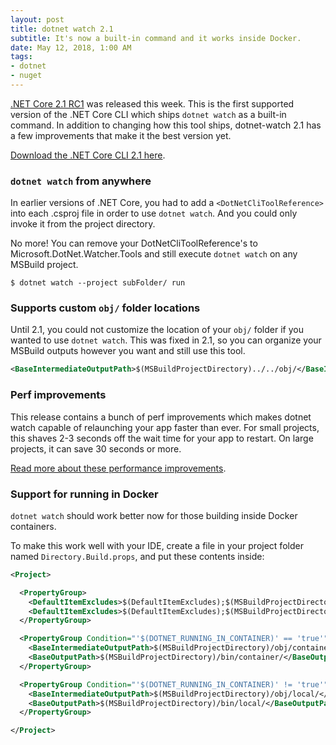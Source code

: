 ```yaml
---
layout: post
title: dotnet watch 2.1
subtitle: It's now a built-in command and it works inside Docker.
date: May 12, 2018, 1:00 AM
tags:
- dotnet
- nuget
---
```


[.NET Core 2.1 RC1](https://blogs.msdn.microsoft.com/dotnet/2018/05/07/announcing-net-core-2-1-rc-1/)
was released this week.
This is the first supported version of the .NET Core CLI which ships `dotnet watch` as a built-in command.
In addition to changing how this tool ships, dotnet-watch 2.1 has a few improvements that make it
the best version yet.

[Download the .NET Core CLI 2.1 here](https://aka.ms/DotNetCore21).

### `dotnet watch` from anywhere

In earlier versions of .NET Core, you had to add a `<DotNetCliToolReference>` into each .csproj file
in order to use `dotnet watch`. And you could only invoke it from the project directory.

No more! You can remove your DotNetCliToolReference's to Microsoft.DotNet.Watcher.Tools and still execute `dotnet watch` on any MSBuild project.

```
$ dotnet watch --project subFolder/ run
```

### Supports custom `obj/` folder locations

Until 2.1, you could not customize the location of your `obj/` folder if you wanted to use `dotnet watch`.
This was fixed in 2.1, so you can organize your MSBuild outputs however you want and still use this tool.

```xml
<BaseIntermediateOutputPath>$(MSBuildProjectDirectory)../../obj/</BaseIntermediateOutputPath>
```

### Perf improvements

This release contains a bunch of perf improvements which makes dotnet watch capable of relaunching
your app faster than ever. For small projects, this shaves 2-3 seconds off the wait time for your app to restart. On large projects, it can save 30 seconds or more.

[Read more about these performance improvements](https://blogs.msdn.microsoft.com/dotnet/2018/04/11/announcing-net-core-2-1-preview-2/).

### Support for running in Docker

`dotnet watch` should work better now for those building inside Docker containers.

To make this work well with your IDE, create a file in your project folder named `Directory.Build.props`,
and put these contents inside:

```xml
<Project>

  <PropertyGroup>
    <DefaultItemExcludes>$(DefaultItemExcludes);$(MSBuildProjectDirectory)/obj/**/*</DefaultItemExcludes>
    <DefaultItemExcludes>$(DefaultItemExcludes);$(MSBuildProjectDirectory)/bin/**/*</DefaultItemExcludes>
  </PropertyGroup>

  <PropertyGroup Condition="'$(DOTNET_RUNNING_IN_CONTAINER)' == 'true'">
    <BaseIntermediateOutputPath>$(MSBuildProjectDirectory)/obj/container/</BaseIntermediateOutputPath>
    <BaseOutputPath>$(MSBuildProjectDirectory)/bin/container/</BaseOutputPath>
  </PropertyGroup>

  <PropertyGroup Condition="'$(DOTNET_RUNNING_IN_CONTAINER)' != 'true'">
    <BaseIntermediateOutputPath>$(MSBuildProjectDirectory)/obj/local/</BaseIntermediateOutputPath>
    <BaseOutputPath>$(MSBuildProjectDirectory)/bin/local/</BaseOutputPath>
  </PropertyGroup>

</Project>
```
